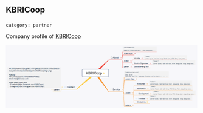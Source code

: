 ## KBRICoop
`category: partner`

Company profile of [KBRICoop](https://kbricoop.com)

![KBRICoop](KBRICoop.png)
